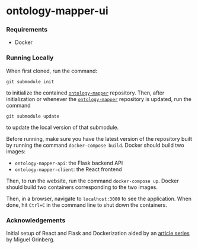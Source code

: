 # ontology-mapper-ui

### Requirements

-   Docker

### Running Locally

When first cloned, run the command:
```
git submodule init
```
to initialize the contained [`ontology-mapper`](https://github.com/ccb-hms/ontology-mapper) repository.
Then, after initialization or whenever the [`ontology-mapper`](https://github.com/ccb-hms/ontology-mapper) repository is updated, run the command 
```
git submodule update
```
to update the local version of that submodule.

Before running, make sure you have the latest version of the repository built by running the command `docker-compose build`. Docker should build two images:

-   `ontology-mapper-api`: the Flask backend API
-   `ontology-mapper-client`: the React frontend

Then, to run the website, run the command `docker-compose up`. Docker should build two containers corresponding to the two images.

Then, in a browser, navigate to `localhost:3000` to see the application. When done, hit `Ctrl+C` in the command line to shut down the containers.

### Acknowledgements

Initial setup of React and Flask and Dockerization aided by an [article series](https://blog.miguelgrinberg.com/post/how-to-dockerize-a-react-flask-project) by Miguel Grinberg.
